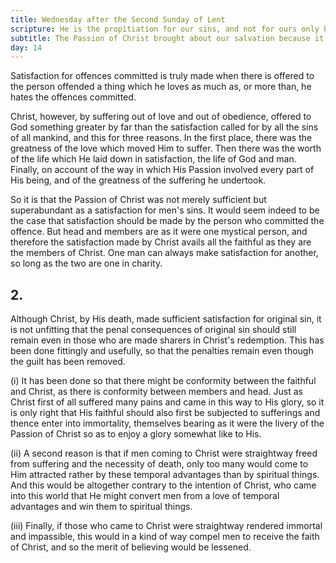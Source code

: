 ```yaml
---
title: Wednesday after the Second Sunday of Lent
scripture: He is the propitiation for our sins, and not for ours only but also for those of the whole world.--I John ii. 2.
subtitle: The Passion of Christ brought about our salvation because it was an act of satisfaction
day: 14
---
```


Satisfaction for offences committed is truly made when there is offered to the person offended a thing which he loves as much as, or more than, he hates the offences committed.

Christ, however, by suffering out of love and out of obedience, offered to God something greater by far than the satisfaction called for by all the sins of all mankind, and this for three reasons. In the first place, there was the greatness of the love which moved Him to suffer. Then there was the worth of the life which He laid down in satisfaction, the life of God and man. Finally, on account of the way in which His Passion involved every part of His being, and of the greatness of the suffering he undertook.

So it is that the Passion of Christ was not merely sufficient but superabundant as a satisfaction for men's sins. It would seem indeed to be the case that satisfaction should be made by the person who committed the offence. But head and members are as it were one mystical person, and therefore the satisfaction made by Christ avails all the faithful as they are the members of Christ. One man can always make satisfaction for another, so long as the two are one in charity.

## 2.

Although Christ, by His death, made sufficient satisfaction for original sin, it is not unfitting that the penal consequences of original sin should still remain even in those who are made sharers in Christ's redemption. This has been done fittingly and usefully, so that the penalties remain even though the guilt has been removed.

(i) It has been done so that there might be conformity between the faithful and Christ, as there is conformity between members and head. Just as Christ first of all suffered many pains and came in this way to His glory, so it is only right that His faithful should also first be subjected to sufferings and thence enter into immortality, themselves bearing as it were the livery of the Passion of Christ so as to enjoy a glory somewhat like to His.

(ii) A second reason is that if men coming to Christ were straightway freed from suffering and the necessity of death, only too many would come to Him attracted rather by these temporal advantages than by spiritual things. And this would be altogether contrary to the intention of Christ, who came into this world that He might convert men from a love of temporal advantages and win them to spiritual things.

(iii) Finally, if those who came to Christ were straightway rendered immortal and impassible, this would in a kind of way compel men to receive the faith of Christ, and so the merit of believing would be lessened.
